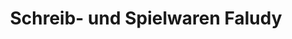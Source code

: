 ---
title: "Schreib- und Spielwaren Faludy"
url: /dossenheim/schreib-und-spielwaren-faludy/
shop: Schreibwaren
---
